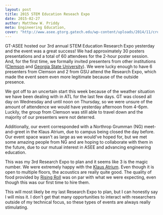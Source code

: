 ```yaml
---
layout: post
title: 2015 STEM Education Reseach Expo 
date: 2015-02-27
author: Matthew W. Priddy
meta: Engineering Education, 
cover: "http://www.asee.gtorg.gatech.edu/wp-content/uploads/2014/11/cropped-new_ASEE+GT_Logo_small1.jpg"
---
```


GT-ASEE hosted our 3rd annual STEM Education Research Expo yesterday and the event was a great success!  We had approximately 30 posters presentations and a total of 60 attendees for the 2-hour poster session.  And, for the first time, we formally invited presenters from other institutions ([Clemson](http://www.clemson.edu/ese/) and [Georgia State University](http://esc.education.gsu.edu)).  We were lucky enough to have 6 presenters from Clemson and 2 from GSU attend the Research Expo, which made the event seem even more legitimate because of the outside presence.   

We got off to an uncertain start this week because of the weather situation we have been dealing with in ATL for the last few days.  GT was closed all day on Wednesday and until noon on Thursday, so we were unsure of the amount of attendence we would have yesterday afternoon from 4-6pm.  Luckily, the group from Clemson was still able to travel down and the majority of our presenters were not deterred.  

Additionally, our event corresponded with a Northrop Grumman (NG) meet-and-greet in the Klaus Atrium, due to campus being closed the day before.  Our event space wasn't as large as we would've hoped for, but we met some amazing people from NG and are hoping to collaborate with them in the future, due to our mutual interest in ASEE and advancing engineering education.

This was my 3rd Research Expo to plan and it seems like 3 is the magic number.  We were extremely happy with the [Klaus Atrium](http://www.cc.gatech.edu/about/facilities/klausevents/atrium).  Even though it is open to multiple floors, the acoustics are really quite good.  The quality of food provided by [Rising Roll](http://www.risingroll.com) was on par with what we were expecting, even though this was our first time to hire them.

This will most likely be my last Research Expo to plan, but I can honestly say I will miss it.  I don't get that many opportunities to interact with researchers outside of my technical focus, so these types of events are always really stimulating.  
